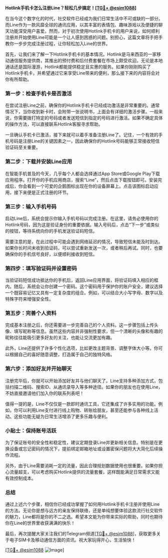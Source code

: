 **Hotlink手机卡怎么注册Line？轻松几步搞定！[[TG💪+ @esim1088](https://t.me/s/esim1088)]**

在当今这个数字化的时代，社交软件已经成为我们日常生活中不可或缺的一部分。而Line作为一款风靡全球的通讯应用，以其丰富的表情包、趣味游戏以及便捷的聊天功能深受用户喜爱。然而，对于初次使用Hotlink手机卡的用户来说，如何顺利注册并开始使用Line可能是一个让人感到困惑的问题。别担心，这篇文章将手把手教你一步步完成注册过程，让你轻松加入Line的世界。

首先，让我们来了解一下Hotlink手机卡的基本情况。Hotlink是马来西亚的一家移动通信服务提供商，其推出的预付费和后付费套餐在市场上颇受欢迎。无论是本地通话还是国际漫游，Hotlink都能提供稳定且实惠的服务。如果你刚刚购买了Hotlink手机卡，并希望通过它来享受Line带来的便利，那么接下来的内容将会对你有所帮助。

### **第一步：检查手机卡是否激活**
在尝试注册Line之前，确保你的Hotlink手机卡已经成功激活是非常重要的。通常情况下，当你收到新卡时，会附带一张说明书，上面会有详细的激活步骤。一般来说，你需要拨打特定的号码或者发送短信到指定的号码进行激活。如果不确定具体的操作方法，可以直接联系Hotlink客服寻求帮助。

一旦确认手机卡已激活，接下来就可以着手准备注册Line了。记住，一个有效的手机号码是注册Line的关键因素之一，因此确保你的Hotlink号码能够正常接收短信验证码至关重要。

### **第二步：下载并安装Line应用**
在智能手机普及的今天，几乎每个人都会选择通过App Store或Google Play下载应用程序。打开你的手机应用商店，搜索“Line”，然后点击下载按钮即可。安装完成后，你会看到一个可爱的企鹅图标出现在你的设备屏幕上。点击该图标启动应用，接下来便是正式注册的环节。

### **第三步：输入手机号码**
启动Line后，系统会提示你输入手机号码以完成注册。在这里，请务必使用你的Hotlink号码，因为这是验证身份的重要依据。输入号码后，点击“下一步”或类似的按钮，等待系统向你的手机发送验证码短信。

需要注意的是，在此过程中可能会遇到网络延迟的情况，导致短信未能及时到达。如果你长时间未收到验证码，可以尝试重新发送一次，或者稍后再试。同时，也要确保你的手机信号良好，以便顺利接收到短信。

### **第四步：填写验证码并设置密码**
当验证码短信成功抵达你的手机后，返回Line应用界面，将验证码填入相应的框内。随后，系统会让你创建一个密码。这个密码用于保护你的账户安全，建议选择一个既容易记忆又具有一定复杂度的组合。例如，可以结合大小写字母、数字以及特殊字符来增强安全性。

### **第五步：完善个人资料**
完成基本注册之后，你还需要进一步完善自己的个人资料。这一步骤包括上传头像、填写昵称等信息。虽然这些内容并非强制性要求，但一个清晰的头像和有趣的昵称往往能吸引更多好友的关注，也能让交流更加有趣。

此外，Line还提供了许多个性化选项，比如更改主题背景、调整字体大小等。你可以根据自己的喜好随意调整，打造属于自己的独特风格。

### **第六步：添加好友并开始聊天**
注册完毕后，你就可以开始添加好友并与他们聊天了。Line支持多种添加方式，包括扫描二维码、搜索ID、从通讯录导入等多种途径。如果你的朋友也在使用Line，不妨直接邀请他们加入你的联系列表吧！

值得一提的是，Line不仅仅是一款即时通讯工具，它还集成了许多实用的功能。例如，你可以利用Line支付进行线上购物、转账给朋友，甚至还能参与各种线上活动。这些功能无疑为日常生活增添了更多乐趣与便利。

### **小贴士：保持账号活跃**
为了保证账号的安全性和稳定性，建议定期登录Line并更新相关信息。特别是在更换设备或忘记密码的情况下，提前绑定邮箱地址或设置密保问题将大大简化后续操作流程。

另外，由于Line需要消耗一定的流量，因此合理规划数据使用也很重要。如果你担心流量超支，可以考虑购买Hotlink提供的流量套餐，这样既能满足日常需求又能有效控制成本。

### **总结**
通过上述六个步骤，相信你已经成功掌握了如何用Hotlink手机卡注册并使用Line的方法。无论你是想与远方的亲友保持联络，还是单纯想要体验这款流行社交软件的魅力，Line都将是你的不二之选。希望本文能为你带来实际的帮助，同时也期待你在Line的世界里收获满满的快乐！

最后，再次提醒大家关注我们的Telegram频道[[TG💪+ @esim1088](https://t.me/s/esim1088)]，获取更多关于电子SIM卡及移动通信方面的资讯。祝大家玩得开心，生活愉快！

[[TG💪+ @esim1088](https://t.me/s/esim1088) ![Image](https://i.postimg.cc/4NQfJmqS/Snipaste-2025-05-13-00-14-12.png)]